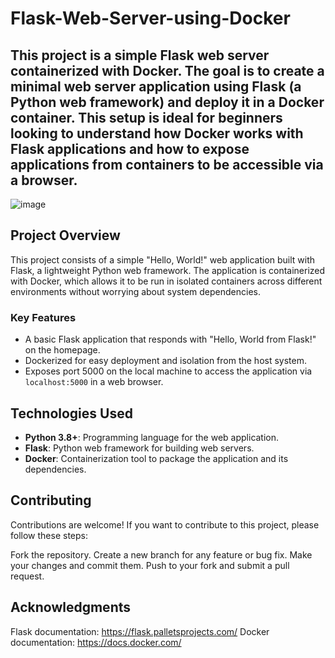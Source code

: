 # Flask-Web-Server-using-Docker

## This project is a simple Flask web server containerized with Docker. The goal is to create a minimal web server application using Flask (a Python web framework) and deploy it in a Docker container. This setup is ideal for beginners looking to understand how Docker works with Flask applications and how to expose applications from containers to be accessible via a browser.

![image](https://github.com/user-attachments/assets/6a5733d0-0c27-4fe4-8e4d-b0169f326750)


## Project Overview

This project consists of a simple "Hello, World!" web application built with Flask, a lightweight Python web framework. The application is containerized with Docker, which allows it to be run in isolated containers across different environments without worrying about system dependencies.


### Key Features

- A basic Flask application that responds with "Hello, World from Flask!" on the homepage.
- Dockerized for easy deployment and isolation from the host system.
- Exposes port 5000 on the local machine to access the application via `localhost:5000` in a web browser.

## Technologies Used

- **Python 3.8+**: Programming language for the web application.
- **Flask**: Python web framework for building web servers.
- **Docker**: Containerization tool to package the application and its dependencies.

## Contributing
Contributions are welcome! If you want to contribute to this project, please follow these steps:

Fork the repository.
Create a new branch for any feature or bug fix.
Make your changes and commit them.
Push to your fork and submit a pull request.

## Acknowledgments
Flask documentation: https://flask.palletsprojects.com/
Docker documentation: https://docs.docker.com/
